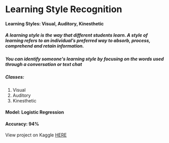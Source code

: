 # Learning Style Recognition
<h4>Learning Styles: Visual, Auditory, Kinesthetic</h4>
<h5>A learning style is the way that different students learn. A style of learning refers to an individual’s preferred way to absorb, process, comprehend and retain information.</h5>
<h5>You can identify someone's learning style by focusing on the words used through a conversation or text chat</h5>
<h5>Classes: </h5>
<ol>
  <li>Visual</li>
  <li>Auditory</li>
  <li>Kinesthetic</li>
</ol>
<h4>Model: Logistic Regression</h4>
<h4>Accuracy: <strong>94%</strong></h4>
View project on Kaggle <a href="https://www.kaggle.com/zeyadkhalid/learning-style-classifier-94-accuracy">HERE</a>
